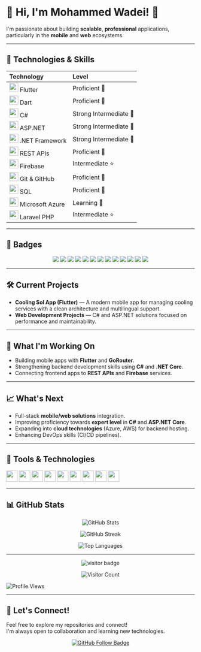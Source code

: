 # 🧊 Hi, I'm Mohammed Wadei! 👋

I'm passionate about building **scalable**, **professional** applications, particularly in the **mobile** and **web** ecosystems.

---

## 🚀 Technologies & Skills

| Technology | Level |
|:-----------|:------|
| <img src="https://img.icons8.com/color/48/flutter.png" width="24"/> Flutter | Proficient 🚀 |
| <img src="https://img.icons8.com/color/48/dart.png" width="24"/> Dart | Proficient 🚀 |
| <img src="https://img.icons8.com/color/48/c-sharp-logo.png" width="24"/> C# | Strong Intermediate 🎯 |
| <img src="https://img.icons8.com/color/48/asp.png" width="24"/> ASP.NET | Strong Intermediate 🎯 |
| <img src="https://img.icons8.com/ios-filled/50/000000/net-framework.png" width="24"/> .NET Framework | Strong Intermediate 🎯 |
| <img src="https://img.icons8.com/ios-filled/50/api-settings.png" width="24"/> REST APIs | Proficient 🚀 |
| <img src="https://img.icons8.com/color/48/firebase.png" width="24"/> Firebase | Intermediate ⭐ |
| <img src="https://img.icons8.com/ios-glyphs/30/github.png" width="24"/> Git & GitHub | Proficient 🚀 |
| <img src="https://img.icons8.com/ios-filled/50/sql.png" width="24"/> SQL | Proficient 🚀 |
| <img src="https://img.icons8.com/color/48/azure-1.png" width="24"/> Microsoft Azure | Learning 📘 |
| <img src="https://img.icons8.com/external-tal-revivo-color-tal-revivo/48/000000/external-laravel-is-a-free-open-source-php-web-framework-logo-color-tal-revivo.png" width="24"/> Laravel PHP | Intermediate ⭐ |



---

## 🏅 Badges

<p align="center">
  <img src="https://img.shields.io/badge/Flutter-Expert-blue?logo=flutter&logoColor=white&style=for-the-badge"/>
  <img src="https://img.shields.io/badge/Dart-Expert-blue?logo=dart&logoColor=white&style=for-the-badge"/>
  <img src="https://img.shields.io/badge/C%23-Strong%20Intermediate-239120?logo=c-sharp&logoColor=white&style=for-the-badge"/>
  <img src="https://img.shields.io/badge/ASP.NET-Strong%20Intermediate-512BD4?logo=dotnet&logoColor=white&style=for-the-badge"/>
  <img src="https://img.shields.io/badge/.NET%20Framework-Strong%20Intermediate-512BD4?logo=dotnet&logoColor=white&style=for-the-badge"/>
  <img src="https://img.shields.io/badge/REST%20APIs-Proficient-green?logo=api&logoColor=white&style=for-the-badge"/>
  <img src="https://img.shields.io/badge/Firebase-Intermediate-FFCA28?logo=firebase&logoColor=black&style=for-the-badge"/>
  <img src="https://img.shields.io/badge/Git%20&%20GitHub-Proficient-orange?logo=git&logoColor=white&style=for-the-badge"/>
  <img src="https://img.shields.io/badge/SQL-Proficient-003B57?logo=postgresql&logoColor=white&style=for-the-badge"/>
  <img src="https://img.shields.io/badge/Azure-Learning-0089D6?logo=microsoftazure&logoColor=white&style=for-the-badge"/>
  <img src="https://img.shields.io/badge/Laravel%20PHP-Intermediate-FF2D20?logo=laravel&logoColor=white&style=for-the-badge"/>
  <img src="https://img.shields.io/badge/Open%20Source-Active-brightgreen?logo=github&logoColor=white&style=for-the-badge" />
  <img src="https://img.shields.io/badge/Available%20For%20Hire-Yes-green?style=for-the-badge" />
</p>


---

## 🛠️ Current Projects

- **Cooling Sol App (Flutter)** — A modern mobile app for managing cooling services with a clean architecture and multilingual support.
- **Web Development Projects** — C# and ASP.NET solutions focused on performance and maintainability.

---

## 🔭 What I'm Working On

- Building mobile apps with **Flutter** and **GoRouter**.
- Strengthening backend development skills using **C#** and **.NET Core**.
- Connecting frontend apps to **REST APIs** and **Firebase** services.

---

## 📈 What's Next

- Full-stack **mobile/web solutions** integration.
- Improving proficiency towards **expert level** in **C#** and **ASP.NET Core**.
- Expanding into **cloud technologies** (Azure, AWS) for backend hosting.
- Enhancing DevOps skills (CI/CD pipelines).

---

## 🧰 Tools & Technologies

<img src="https://img.icons8.com/color/48/flutter.png" width="30"/> <img src="https://img.icons8.com/color/48/dart.png" width="30"/> <img src="https://img.icons8.com/color/48/c-sharp-logo.png" width="30"/> <img src="https://img.icons8.com/color/48/asp.png" width="30"/> <img src="https://img.icons8.com/color/48/firebase.png" width="30"/> <img src="https://img.icons8.com/color/48/azure-1.png" width="30"/> <img src="https://img.icons8.com/ios-glyphs/30/github.png" width="30"/> <img src="https://img.icons8.com/ios-filled/50/sql.png" width="30"/> <img src="https://img.icons8.com/external-tal-revivo-color-tal-revivo/48/000000/external-laravel-is-a-free-open-source-php-web-framework-logo-color-tal-revivo.png" width="30"/> 

---

## 📊 GitHub Stats

<p align="center">
  <img src="https://github-readme-stats.vercel.app/api?username=Mwadei&show_icons=true&theme=radical" alt="GitHub Stats" />
</p>

<p align="center">
  <img src="https://github-readme-streak-stats.herokuapp.com?user=Mwadei&theme=radical" alt="GitHub Streak" />
</p>

<p align="center">
  <img src="https://github-readme-stats.vercel.app/api/top-langs/?username=Mwadei&layout=compact&theme=radical" alt="Top Languages" />
</p>

---

<p align="center">
  <img src="https://visitor-badge.laobi.icu/badge?page_id=Mwadei.Mwadei" alt="visitor badge"/>
</p>

<p align="center">
  <img src="https://count.getloli.com/get/@Mwadei.profile?theme=rule34" alt="Visitor Count"/>
</p>

![Profile Views](https://komarev.com/ghpvc/?username=Mwadei&color=blue&style=flat)

---
## 🌟 Let's Connect!

Feel free to explore my repositories and connect!  
I'm always open to collaboration and learning new technologies.

<p align="center">
  <a href="https://github.com/Mwadei">
    <img src="https://img.shields.io/github/followers/Mwadei?label=Follow%20Me&style=social" alt="GitHub Follow Badge"/>
  </a>
</p>

<!--
**Mwadei/Mwadei** is a ✨ _special_ ✨ repository because its `README.md` (this file) appears on your GitHub profile.

Here are some ideas to get you started:

- 🔭 I’m currently working on ...
- 🌱 I’m currently learning ...
- 👯 I’m looking to collaborate on ...
- 🤔 I’m looking for help with ...
- 💬 Ask me about ...
- 📫 How to reach me: ...
- 😄 Pronouns: ...
- ⚡ Fun fact: ...
-->
